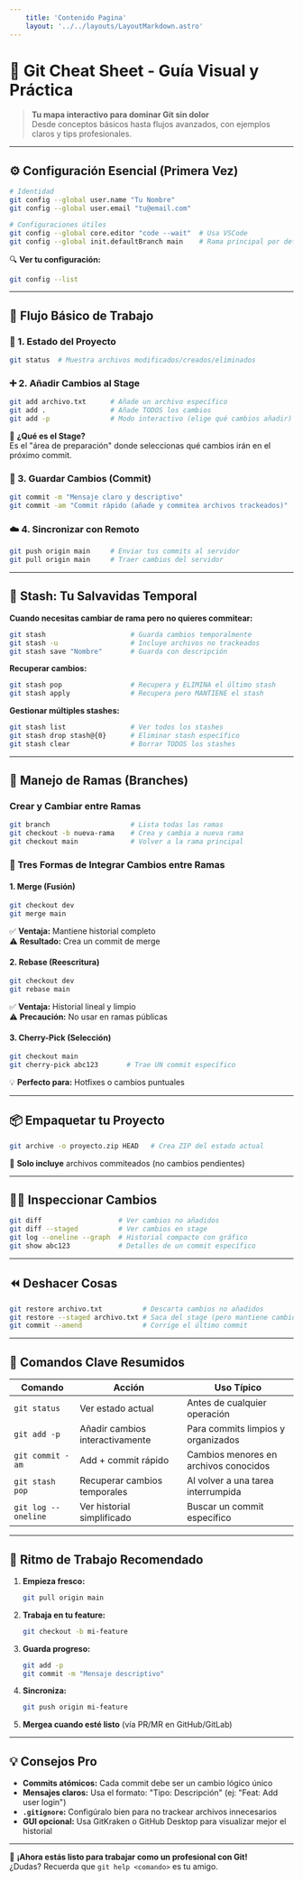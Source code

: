 ```yaml
---
    title: 'Contenido Pagina'
    layout: '../../layouts/LayoutMarkdown.astro'
---
```




# 🚀 Git Cheat Sheet - Guía Visual y Práctica

> **Tu mapa interactivo para dominar Git sin dolor**  
> Desde conceptos básicos hasta flujos avanzados, con ejemplos claros y tips profesionales.

---

## ⚙️ Configuración Esencial (Primera Vez)

```bash
# Identidad
git config --global user.name "Tu Nombre"
git config --global user.email "tu@email.com"

# Configuraciones útiles
git config --global core.editor "code --wait"  # Usa VSCode
git config --global init.defaultBranch main    # Rama principal por defecto
```

🔍 **Ver tu configuración:**  
```bash
git config --list
```

---

## 🔄 Flujo Básico de Trabajo

### 📍 1. Estado del Proyecto
```bash
git status  # Muestra archivos modificados/creados/eliminados
```

### ➕ 2. Añadir Cambios al Stage
```bash
git add archivo.txt      # Añade un archivo específico
git add .                # Añade TODOS los cambios
git add -p               # Modo interactivo (elige qué cambios añadir)
```
🎯 **¿Qué es el Stage?**  
Es el "área de preparación" donde seleccionas qué cambios irán en el próximo commit.

### 💾 3. Guardar Cambios (Commit)
```bash
git commit -m "Mensaje claro y descriptivo"
git commit -am "Commit rápido (añade y commitea archivos trackeados)"
```

### ☁️ 4. Sincronizar con Remoto
```bash
git push origin main     # Enviar tus commits al servidor
git pull origin main     # Traer cambios del servidor
```

---

## 🧳 Stash: Tu Salvavidas Temporal

**Cuando necesitas cambiar de rama pero no quieres commitear:**
```bash
git stash                     # Guarda cambios temporalmente
git stash -u                  # Incluye archivos no trackeados
git stash save "Nombre"       # Guarda con descripción
```

**Recuperar cambios:**
```bash
git stash pop                 # Recupera y ELIMINA el último stash
git stash apply               # Recupera pero MANTIENE el stash
```

**Gestionar múltiples stashes:**
```bash
git stash list                # Ver todos los stashes
git stash drop stash@{0}      # Eliminar stash específico
git stash clear               # Borrar TODOS los stashes
```

---

## 🌿 Manejo de Ramas (Branches)

### Crear y Cambiar entre Ramas
```bash
git branch                    # Lista todas las ramas
git checkout -b nueva-rama    # Crea y cambia a nueva rama
git checkout main             # Volver a la rama principal
```

### 🔀 Tres Formas de Integrar Cambios entre Ramas

#### 1. Merge (Fusión)
```bash
git checkout dev
git merge main
```
✅ **Ventaja:** Mantiene historial completo  
⚠️ **Resultado:** Crea un commit de merge

#### 2. Rebase (Reescritura)
```bash
git checkout dev
git rebase main
```
✅ **Ventaja:** Historial lineal y limpio  
⚠️ **Precaución:** No usar en ramas públicas

#### 3. Cherry-Pick (Selección)
```bash
git checkout main
git cherry-pick abc123       # Trae UN commit específico
```
💡 **Perfecto para:** Hotfixes o cambios puntuales

---

## 📦 Empaquetar tu Proyecto
```bash
git archive -o proyecto.zip HEAD   # Crea ZIP del estado actual
```
🔹 **Solo incluye** archivos commiteados (no cambios pendientes)

---

## 🕵️‍♂️ Inspeccionar Cambios

```bash
git diff                   # Ver cambios no añadidos
git diff --staged          # Ver cambios en stage
git log --oneline --graph  # Historial compacto con gráfico
git show abc123            # Detalles de un commit específico
```

---

## ⏪ Deshacer Cosas

```bash
git restore archivo.txt          # Descarta cambios no añadidos
git restore --staged archivo.txt # Saca del stage (pero mantiene cambios)
git commit --amend               # Corrige el último commit
```

---

## 🎯 Comandos Clave Resumidos

| Comando               | Acción                                  | Uso Típico                          |
|-----------------------|-----------------------------------------|-------------------------------------|
| `git status`          | Ver estado actual                      | Antes de cualquier operación        |
| `git add -p`          | Añadir cambios interactivamente        | Para commits limpios y organizados  |
| `git commit -am`      | Add + commit rápido                    | Cambios menores en archivos conocidos|
| `git stash pop`       | Recuperar cambios temporales           | Al volver a una tarea interrumpida  |
| `git log --oneline`   | Ver historial simplificado             | Buscar un commit específico         |

---

## 📅 Ritmo de Trabajo Recomendado

1. **Empieza fresco:**  
   ```bash
   git pull origin main
   ```
2. **Trabaja en tu feature:**  
   ```bash
   git checkout -b mi-feature
   ```
3. **Guarda progreso:**  
   ```bash
   git add -p
   git commit -m "Mensaje descriptivo"
   ```
4. **Sincroniza:**  
   ```bash
   git push origin mi-feature
   ```
5. **Mergea cuando esté listo** (vía PR/MR en GitHub/GitLab)

---

## 💡 Consejos Pro

- **Commits atómicos:** Cada commit debe ser un cambio lógico único
- **Mensajes claros:** Usa el formato: "Tipo: Descripción" (ej: "Feat: Add user login")
- **`.gitignore`:** Configúralo bien para no trackear archivos innecesarios
- **GUI opcional:** Usa GitKraken o GitHub Desktop para visualizar mejor el historial

---

🚀 **¡Ahora estás listo para trabajar como un profesional con Git!**  
¿Dudas? Recuerda que `git help <comando>` es tu amigo.